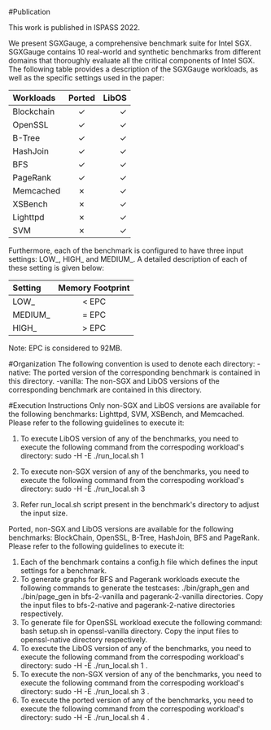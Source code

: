 #Publication

This work is published in ISPASS 2022.

We present SGXGauge, a comprehensive benchmark suite for Intel SGX. SGXGauge contains 10 real-world and synthetic benchmarks from different domains that thoroughly evaluate all the critical components of Intel SGX. The following table provides a description of the SGXGauge workloads, as well as the specific settings used in the paper:

| Workloads | Ported | LibOS |
| :------------ |:---:| ---:|
| Blockchain | ✓ | ✓ |
| OpenSSL | ✓ | ✓ |
| B-Tree | ✓ | ✓ |
| HashJoin | ✓ | ✓ |
| BFS | ✓ | ✓ |
| PageRank | ✓ | ✓ |
| Memcached | ✗ | ✓ |
| XSBench | ✗ | ✓ |
| Lighttpd | ✗ | ✓ |
| SVM | ✗ | ✓ |

Furthermore, each of the benchmark is configured to have three input settings: LOW_, HIGH_ and MEDIUM_. A detailed description of each of these setting is given below:

| Setting | Memory Footprint |
| :------- |:----------------:|
| LOW_ | < EPC |
| MEDIUM_ | = EPC |
| HIGH_ | > EPC |
Note: EPC is considered to 92MB.

#Organization
The following convention is used to denote each directory:
<benchmark-name>-native: The ported version of the corresponding benchmark is contained in this directory.
<benchmark-name>-vanilla: The non-SGX and LibOS versions of the corresponding benchmark are contained in this directory.

#Execution Instructions
Only non-SGX and LibOS versions are available for the following benchmarks: Lighttpd, SVM, XSBench, and Memcached. Please refer to the following guidelines to execute it:

1. To execute LibOS version of any of the benchmarks, you need to execute the following command from the correspoding workload's directory: sudo -H -E ./run_local.sh 1 <Setting>

2. To execute non-SGX version of any of the benchmarks, you need to execute the following command from the correspoding workload's directory: sudo -H -E ./run_local.sh 3 <Setting>

3. Refer run_local.sh script present in the benchmark's directory to adjust the input size.

Ported, non-SGX and LibOS versions are available for the following benchmarks: BlockChain, OpenSSL, B-Tree, HashJoin, BFS and PageRank. Please refer to the following guidelines to execute it:
1. Each of the benchmark contains a config.h file which defines the input settings for a benchmark.
2. To generate graphs for BFS and Pagerank workloads execute the following commands to generate the testcases: ./bin/graph_gen and  ./bin/page_gen in bfs-2-vanilla and pagerank-2-vanilla directories. Copy the input files to bfs-2-native and pagerank-2-native directories respectively.
3. To generate file for OpenSSL workload execute the following command: bash setup.sh  in openssl-vanilla directory. Copy the input files to openssl-native directory respectively.
4. To execute the LibOS version of any of the benchmarks, you need to execute the following command from the correspoding workload's directory: sudo -H -E ./run_local.sh 1 <Setting>.
5. To execute the non-SGX version of any of the benchmarks, you need to execute the following command from the correspoding workload's directory: sudo -H -E ./run_local.sh 3 <Setting>.
6. To execute the ported version of any of the benchmarks, you need to execute the following command from the correspoding workload's directory: sudo -H -E ./run_local.sh 4 <Setting>.
